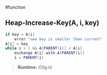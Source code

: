 #function 
## Heap-Increase-Key(A, i, key)
```java
if key < A[i]
	error "new key is smaller than current"
A[i] = key
while i > 1 && A[PARENT(i)] < A[i]
	exchange A[i] with A[PARENT(i)]
	i = PARENT(i)
```
>**Runtime:** $O(\lg n)$ 

